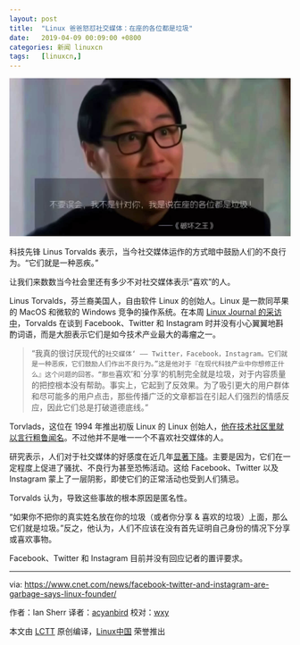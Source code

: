 ```yaml
---
layout: post
title:	"Linux 爸爸怒怼社交媒体：在座的各位都是垃圾"
date:	2019-04-09 00:09:00 +0800 
categories:	新闻 linuxcn 
tags:	[linuxcn,]
---
```



![](/Asserts/Images/album/201904/08/233047cznttcyaqk7524jh.jpg)


科技先锋 Linus Torvalds 表示，当今社交媒体运作的方式暗中鼓励人们的不良行为。“它们就是一种恶疾。”


让我们来数数当今社会里还有多少不对社交媒体表示“喜欢”的人。


Linus Torvalds，芬兰裔美国人，自由软件 Linux 的创始人。Linux 是一款同苹果的 MacOS 和微软的 Windows 竞争的操作系统。在本周 [Linux Journal 的采访中](https://www.linuxjournal.com/content/25-years-later-interview-linus-torvalds)，Torvalds 在谈到 Facebook、Twitter 和 Instagram 时并没有小心翼翼地斟酌词语，而是大胆表示它们是如今技术产业最大的毒瘤之一。



> 
> “我真的很讨厌现代的`社交媒体‘ —— Twitter，Facebook，Instagram。它们就是一种恶疾，它们鼓励人们作出不良行为。”这是他对于『在现代科技产业中你想修正什么』这个问题的回答。“那些`喜欢’和`分享‘的机制完全就是垃圾，对于内容质量的把控根本没有帮助。事实上，它起到了反效果。为了吸引更大的用户群体和尽可能多的用户点击，那些传播广泛的文章都旨在引起人们强烈的情感反应，因此它们总是打破道德底线。”
> 
> 
> 


Torvlads，这位在 1994 年推出初版 Linux 的 Linux 创始人，[他在技术社区里就以言行粗鲁闻名](https://www.wired.com/2013/07/linus-torvalds-right-to-offend/)。不过他并不是唯一一个不喜欢社交媒体的人。


研究表示，人们对于社交媒体的好感度在近几年[显著下降](https://www.cnet.com/news/facebook-twitter-and-google-have-a-lot-to-prove-to-congress/)。主要是因为，它们在一定程度上促进了骚扰、不良行为甚至恐怖活动。这给 Facebook、Twitter 以及 Instagram 蒙上了一层阴影，即使它们的正常活动也受到人们猜忌。


Torvalds 认为，导致这些事故的根本原因是匿名性。


“如果你不把你的真实姓名放在你的垃圾（或者你分享 & 喜欢的垃圾）上面，那么它们就是垃圾。”反之，他认为，人们不应该在没有首先证明自己身份的情况下分享或喜欢事物。


Facebook、Twitter 和 Instagram 目前并没有回应记者的置评要求。




---


via: <https://www.cnet.com/news/facebook-twitter-and-instagram-are-garbage-says-linux-founder/> 


作者：Ian Sherr 译者：[acyanbird](https://github.com/acyanbird) 校对：[wxy](https://github.com/wxy)


本文由 [LCTT](https://github.com/LCTT/TranslateProject) 原创编译，[Linux中国](https://linux.cn/) 荣誉推出
